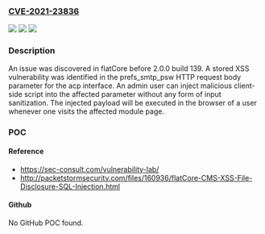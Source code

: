 ### [CVE-2021-23836](https://cve.mitre.org/cgi-bin/cvename.cgi?name=CVE-2021-23836)
![](https://img.shields.io/static/v1?label=Product&message=n%2Fa&color=blue)
![](https://img.shields.io/static/v1?label=Version&message=n%2Fa&color=blue)
![](https://img.shields.io/static/v1?label=Vulnerability&message=n%2Fa&color=brighgreen)

### Description

An issue was discovered in flatCore before 2.0.0 build 139. A stored XSS vulnerability was identified in the prefs_smtp_psw HTTP request body parameter for the acp interface. An admin user can inject malicious client-side script into the affected parameter without any form of input sanitization. The injected payload will be executed in the browser of a user whenever one visits the affected module page.

### POC

#### Reference
- https://sec-consult.com/vulnerability-lab/
- http://packetstormsecurity.com/files/160936/flatCore-CMS-XSS-File-Disclosure-SQL-Injection.html

#### Github
No GitHub POC found.

